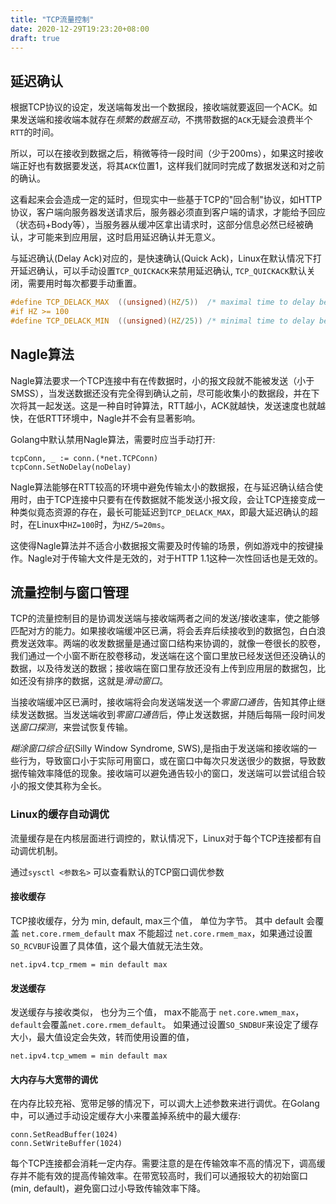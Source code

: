 ```yaml
---
title: "TCP流量控制"
date: 2020-12-29T19:23:20+08:00
draft: true
---
```


## 延迟确认

根据TCP协议的设定，发送端每发出一个数据段，接收端就要返回一个ACK。如果发送端和接收端本就存在*频繁的数据互动*，不携带数据的`ACK`无疑会浪费半个`RTT`的时间。

所以，可以在接收到数据之后，稍微等待一段时间（少于200ms），如果这时接收端正好也有数据要发送，将其`ACK`位置1，这样我们就同时完成了数据发送和对之前的确认。

这看起来会会造成一定的延时，但现实中一些基于TCP的"回合制"协议，如HTTP协议，客户端向服务器发送请求后，服务器必须直到客户端的请求，才能给予回应（状态码+Body等），当服务器从缓冲区拿出请求时，这部分信息必然已经被确认，才可能来到应用层，这时启用延迟确认并无意义。

与延迟确认(Delay Ack)对应的，是快速确认(Quick Ack)，Linux在默认情况下打开延迟确认，可以手动设置`TCP_QUICKACK`来禁用延迟确认, `TCP_QUICKACK`默认关闭，需要用时每次都要手动重置。

```c
#define TCP_DELACK_MAX	((unsigned)(HZ/5))	/* maximal time to delay before sending an ACK */
#if HZ >= 100
#define TCP_DELACK_MIN	((unsigned)(HZ/25))	/* minimal time to delay before sending an ACK */
```

## Nagle算法

Nagle算法要求一个TCP连接中有在传数据时，小的报文段就不能被发送（小于SMSS），当发送数据还没有完全得到确认之前，尽可能收集小的数据段，并在下次将其一起发送。这是一种自时钟算法，RTT越小，ACK就越快，发送速度也就越快，在低RTT环境中，Nagle并不会有显著影响。

Golang中默认禁用Nagle算法，需要时应当手动打开:

```
tcpConn, _ := conn.(*net.TCPConn)
tcpConn.SetNoDelay(noDelay)
```

Nagle算法能够在RTT较高的环境中避免传输太小的数据报，在与延迟确认结合使用时，由于TCP连接中只要有在传数据就不能发送小报文段，会让TCP连接变成一种类似竟态资源的存在，最长可能延迟到`TCP_DELACK_MAX`，即最大延迟确认的超时，在Linux中`HZ=100`时，为`HZ/5=20ms`。

这使得Nagle算法并不适合小数据报文需要及时传输的场景，例如游戏中的按键操作。Nagle对于传输大文件是无效的，对于HTTP 1.1这种一次性回话也是无效的。

## 流量控制与窗口管理

TCP的流量控制目的是协调发送端与接收端两者之间的发送/接收速率，使之能够匹配对方的能力。如果接收端缓冲区已满，将会丢弃后续接收到的数据包，白白浪费发送效率。两端的收发数据量是通过窗口结构来协调的，就像一卷很长的胶卷，我们通过一个小窗不断在胶卷移动，发送端在这个窗口里放已经发送但还没确认的数据，以及待发送的数据；接收端在窗口里存放还没有上传到应用层的数据包，比如还没有排序的数据，这就是*滑动窗口*。

当接收端缓冲区已满时，接收端将会向发送端发送一个*零窗口通告*，告知其停止继续发送数据。当发送端收到*零窗口通告*后，停止发送数据，并随后每隔一段时间发送*窗口探测*，来尝试恢复传输。

*糊涂窗口综合征*(Silly Window Syndrome, SWS),是指由于发送端和接收端的一些行为，导致窗口小于实际可用窗口，或在窗口中每次只发送很少的数据，导致数据传输效率降低的现象。接收端可以避免通告较小的窗口，发送端可以尝试组合较小的报文使其称为全长。

### Linux的缓存自动调优

流量缓存是在内核层面进行调控的，默认情况下，Linux对于每个TCP连接都有自动调优机制。

通过`sysctl <参数名>` 可以查看默认的TCP窗口调优参数

#### 接收缓存

TCP接收缓存，分为 min, default, max三个值， 单位为字节。 
其中 default 会覆盖 `net.core.rmem_default`
max 不能超过 `net.core.rmem_max`，如果通过设置`SO_RCVBUF`设置了具体值，这个最大值就无法生效。

```
net.ipv4.tcp_rmem = min default max
```

#### 发送缓存

发送缓存与接收类似， 也分为三个值， max不能高于 `net.core.wmem_max`， `default`会覆盖`net.core.rmem_default`。
如果通过设置`SO_SNDBUF`来设定了缓存大小，最大值设定会失效，转而使用设置的值，
```
net.ipv4.tcp_wmem = min default max
```

#### 大内存与大宽带的调优

在内存比较充裕、宽带足够的情况下，可以调大上述参数来进行调优。在Golang中，可以通过手动设定缓存大小来覆盖掉系统中的最大缓存:

```
conn.SetReadBuffer(1024)
conn.SetWriteBuffer(1024)
```

每个TCP连接都会消耗一定内存。需要注意的是在传输效率不高的情况下，调高缓存并不能有效的提高传输效率。在带宽较高时，我们可以通报较大的初始窗口(min, default)，避免窗口过小导致传输效率下降。

